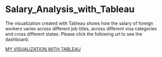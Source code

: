 # Salary_Analysis_with_Tableau
The visualization created with Tableau shows how the salary of foreign workers varies across different job titles, across different visa categories and cross different states. Please click the following url to see the dashboard:

<a href="https://public.tableau.com/profile/md.sabbirul.haque#!/vizhome/SalaryAnalysis_15582735919600/Dashboard1">MY VISUALIZATION WITH TABLEAU</a>

